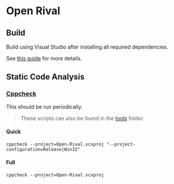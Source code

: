 # Open Rival

## Build

Build using Visual Studio after installing all required dependencies.

See [this guide](/docs/development_quickstart.md) for more details.

## Static Code Analysis

### [Cppcheck](http://cppcheck.sourceforge.net/)

This should be run periodically.

> These scripts can also be found in the [tools](/tools) folder.

#### Quick

    cppcheck --project=Open-Rival.vcxproj "--project-configuration=Release|Win32"

#### Full

    cppcheck --project=Open-Rival.vcxproj

